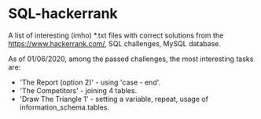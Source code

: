 # SQL-hackerrank
A list of interesting (imho) *.txt files with correct solutions from the https://www.hackerrank.com/, SQL challenges, MySQL database.

As of 01/06/2020, among the passed challenges, the most interesting tasks are:
* 'The Report (option 2)' - using 'case - end'.
* 'The Competitors' - joining 4 tables.
* 'Draw The Triangle 1' - setting a variable, repeat, usage of information_schema.tables.
